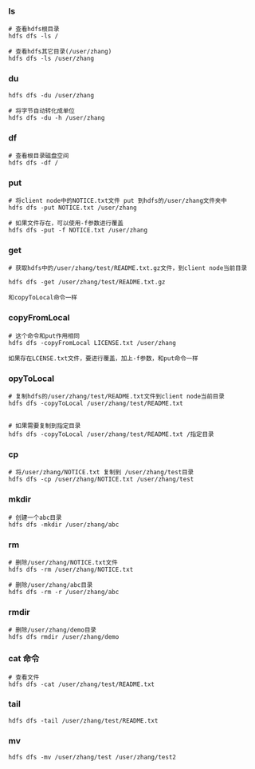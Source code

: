 
### ls 

```shell
# 查看hdfs根目录
hdfs dfs -ls /

# 查看hdfs其它目录(/user/zhang)
hdfs dfs -ls /user/zhang
```

### du

```shell
hdfs dfs -du /user/zhang

# 将字节自动转化成单位
hdfs dfs -du -h /user/zhang
```

### df

```shell
# 查看根目录磁盘空间
hdfs dfs -df /
```

### put 

```shell
# 将client node中的NOTICE.txt文件 put 到hdfs的/user/zhang文件夹中
hdfs dfs -put NOTICE.txt /user/zhang

# 如果文件存在，可以使用-f参数进行覆盖
hdfs dfs -put -f NOTICE.txt /user/zhang
```

### get

```shell
# 获取hdfs中的/user/zhang/test/README.txt.gz文件，到client node当前目录

hdfs dfs -get /user/zhang/test/README.txt.gz

和copyToLocal命令一样
```

### copyFromLocal

```shell
# 这个命令和put作用相同
hdfs dfs -copyFromLocal LICENSE.txt /user/zhang

如果存在LCENSE.txt文件，要进行覆盖，加上-f参数，和put命令一样
```

### opyToLocal 

```shell
# 复制hdfs的/user/zhang/test/README.txt文件到client node当前目录
hdfs dfs -copyToLocal /user/zhang/test/README.txt


# 如果需要复制到指定目录
hdfs dfs -copyToLocal /user/zhang/test/README.txt /指定目录
```

### cp

```shell
# 将/user/zhang/NOTICE.txt 复制到 /user/zhang/test目录
hdfs dfs -cp /user/zhang/NOTICE.txt /user/zhang/test
```

### mkdir

```shell
# 创建一个abc目录
hdfs dfs -mkdir /user/zhang/abc
```

### rm

```shell
# 删除/user/zhang/NOTICE.txt文件
hdfs dfs -rm /user/zhang/NOTICE.txt

# 删除/user/zhang/abc目录
hdfs dfs -rm -r /user/zhang/abc
```

### rmdir

```shell
# 删除/user/zhang/demo目录
hdfs dfs rmdir /user/zhang/demo
```

### cat 命令

```shell
# 查看文件
hdfs dfs -cat /user/zhang/test/README.txt
```

### tail

```shell
hdfs dfs -tail /user/zhang/test/README.txt
```

### mv

```shell
hdfs dfs -mv /user/zhang/test /user/zhang/test2
```


